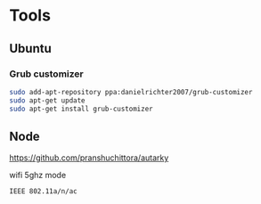 # Tools

## Ubuntu

### Grub customizer

```sh
sudo add-apt-repository ppa:danielrichter2007/grub-customizer
sudo apt-get update
sudo apt-get install grub-customizer
```

## Node

<https://github.com/pranshuchittora/autarky>


wifi 5ghz mode
```
IEEE 802.11a/n/ac 
```
